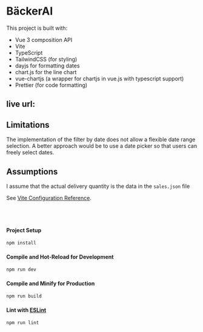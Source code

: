 # BäckerAI

This project is built with:

- Vue 3 composition API
- Vite
- TypeScript
- TailwindCSS (for styling)
- dayjs for formatting dates
- chart.js for the line chart
- vue-chartjs (a wrapper for chartjs in vue.js with typescript support)
- Prettier (for code formatting)

## live url: 

## Limitations

The implementation of the filter by date does not allow a flexible date range selection. A better approach would be to use a date picker so that users can freely select dates.

## Assumptions

I assume that the actual delivery quantity is the data in the `sales.json` file

See [Vite Configuration Reference](https://vitejs.dev/config/).

<br/>
<br/>

#### Project Setup

```sh
npm install
```

#### Compile and Hot-Reload for Development

```sh
npm run dev
```

#### Compile and Minify for Production

```sh
npm run build
```

#### Lint with [ESLint](https://eslint.org/)

```sh
npm run lint
```
